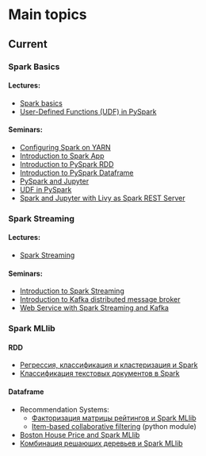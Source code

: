 # Main topics

## Current

### Spark Basics

#### Lectures:
- [Spark basics](https://github.com/BigDataProcSystems/Lectures/blob/master/BigData_Spark.pdf)
- [User-Defined Functions (UDF) in PySpark](https://github.com/BigDataProcSystems/Lectures/blob/master/BigData_PySpark_UDF.pdf)

#### Seminars:
- [Configuring Spark on YARN](docs/spark_basics.md)
- [Introduction to Spark App](https://nbviewer.jupyter.org/github/BigDataProcSystems/Spark_RDD/blob/master/spark_rdd_intro.ipynb)
- [Introduction to PySpark RDD](https://nbviewer.jupyter.org/github/BigDataProcSystems/Spark_RDD/blob/master/spark_rdd_basics.ipynb)
- [Introduction to PySpark Dataframe](https://nbviewer.jupyter.org/github/BigDataProcSystems/Spark_Dataframe/blob/master/spark_df_basics.ipynb)
- [PySpark and Jupyter](https://nbviewer.jupyter.org/github/BigDataProcSystems/Spark_RDD/blob/master/spark_rdd_jupyter.ipynb)
- [UDF in PySpark](https://nbviewer.jupyter.org/github/BigDataProcSystems/Spark_Dataframe/blob/master/spark_udf.ipynb)
- [Spark and Jupyter with Livy as Spark REST Server](docs/spark_livy_jupyter.md)

### Spark Streaming

#### Lectures:

- [Spark Streaming](https://github.com/BigDataProcSystems/Lectures/blob/master/BigData_Spark_Streaming.pdf)

#### Seminars:

- [Introduction to Spark Streaming](docs/spark_streaming.md)
- [Introduction to Kafka distributed message broker](docs/kafka_basics.md)
- [Web Service with Spark Streaming and Kafka](docs/spark_streaming_service.md)

### Spark MLlib

#### RDD

- [Регрессия, классификация и кластеризация и Spark](https://nbviewer.jupyter.org/github/BigDataProcSystems/Spark_ML_RDD/blob/master/spark_rdd_ml_basics.ipynb)
- [Классификация текстовых документов в Spark](https://nbviewer.jupyter.org/github/BigDataProcSystems/Spark_ML_RDD/blob/master/spark_rdd_spam_classification.ipynb)

#### Dataframe

- Recommendation Systems:
    - [Факторизация матрицы рейтингов и Spark MLlib](https://nbviewer.jupyter.org/github/BigDataProcSystems/Spark_ML_Dataframe/blob/master/notebooks/spark_df_movie_recommendation.ipynb)
    - [Item-based collaborative filtering](https://github.com/BigDataProcSystems/Spark_ML_Dataframe/blob/master/lib/python/recommend/itemrecom.py) (python module)
- [Boston House Price and Spark MLlib](https://nbviewer.jupyter.org/github/BigDataProcSystems/Spark_ML_Dataframe/blob/master/notebooks/spark_df_price_regression_cv.ipynb)
- [Комбинация решающих деревьев и Spark MLlib](https://nbviewer.jupyter.org/github/BigDataProcSystems/Spark_ML_Dataframe/blob/master/notebooks/spark_df_purchase_tree.ipynb)